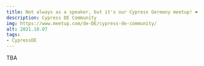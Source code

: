 ```yaml
---
title: Not always as a speaker, but it's our Cypress Germany meetup! ❤️
description: Cypress DE Community
img: https://www.meetup.com/de-DE/cypress-de-community/
alt: 2021.10.07
tags:
- CypressDE
---
```

TBA
